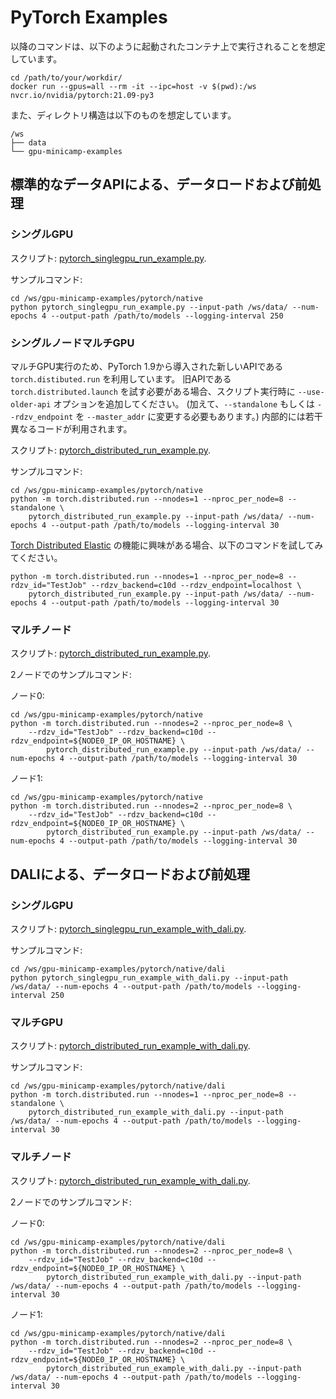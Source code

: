 # PyTorch Examples

以降のコマンドは、以下のように起動されたコンテナ上で実行されることを想定しています。

```
cd /path/to/your/workdir/
docker run --gpus=all --rm -it --ipc=host -v $(pwd):/ws nvcr.io/nvidia/pytorch:21.09-py3
```

また、ディレクトリ構造は以下のものを想定しています。

```
/ws
├── data
└── gpu-minicamp-examples
```

## 標準的なデータAPIによる、データロードおよび前処理

### シングルGPU

スクリプト: [pytorch_singlegpu_run_example.py](native/pytorch_singlegpu_run_example.py).

サンプルコマンド:

```
cd /ws/gpu-minicamp-examples/pytorch/native
python pytorch_singlegpu_run_example.py --input-path /ws/data/ --num-epochs 4 --output-path /path/to/models --logging-interval 250
```

### シングルノードマルチGPU

マルチGPU実行のため、PyTorch 1.9から導入された新しいAPIである `torch.distibuted.run` を利用しています。
旧APIである `torch.distributed.launch` を試す必要がある場合、スクリプト実行時に `--use-older-api` オプションを追加してください。
(加えて、`--standalone` もしくは `--rdzv_endpoint` を `--master_addr` に変更する必要もあります。)
内部的には若干異なるコードが利用されます。

スクリプト: [pytorch_distributed_run_example.py](native/pytorch_distributed_run_example.py).

サンプルコマンド:

```
cd /ws/gpu-minicamp-examples/pytorch/native
python -m torch.distributed.run --nnodes=1 --nproc_per_node=8 --standalone \
    pytorch_distributed_run_example.py --input-path /ws/data/ --num-epochs 4 --output-path /path/to/models --logging-interval 30
```

[Torch Distributed Elastic](https://pytorch.org/docs/stable/distributed.elastic.html) の機能に興味がある場合、以下のコマンドを試してみてください。

```
python -m torch.distributed.run --nnodes=1 --nproc_per_node=8 --rdzv_id="TestJob" --rdzv_backend=c10d --rdzv_endpoint=localhost \
    pytorch_distributed_run_example.py --input-path /ws/data/ --num-epochs 4 --output-path /path/to/models --logging-interval 30
```

### マルチノード

スクリプト: [pytorch_distributed_run_example.py](native/pytorch_distributed_run_example.py).

2ノードでのサンプルコマンド:

ノード0:

```
cd /ws/gpu-minicamp-examples/pytorch/native
python -m torch.distributed.run --nnodes=2 --nproc_per_node=8 \
    --rdzv_id="TestJob" --rdzv_backend=c10d --rdzv_endpoint=${NODE0_IP_OR_HOSTNAME} \
        pytorch_distributed_run_example.py --input-path /ws/data/ --num-epochs 4 --output-path /path/to/models --logging-interval 30
```

ノード1:

```
cd /ws/gpu-minicamp-examples/pytorch/native
python -m torch.distributed.run --nnodes=2 --nproc_per_node=8 \
    --rdzv_id="TestJob" --rdzv_backend=c10d --rdzv_endpoint=${NODE0_IP_OR_HOSTNAME} \
        pytorch_distributed_run_example.py --input-path /ws/data/ --num-epochs 4 --output-path /path/to/models --logging-interval 30
```

## DALIによる、データロードおよび前処理

### シングルGPU

スクリプト: [pytorch_singlegpu_run_example_with_dali.py](native/dali/pytorch_singlegpu_run_example_with_dali.py).

サンプルコマンド:

```
cd /ws/gpu-minicamp-examples/pytorch/native/dali
python pytorch_singlegpu_run_example_with_dali.py --input-path /ws/data/ --num-epochs 4 --output-path /path/to/models --logging-interval 250
```

### マルチGPU

スクリプト: [pytorch_distributed_run_example_with_dali.py](native/dali/pytorch_distributed_run_example_with_dali.py).

サンプルコマンド:

```
cd /ws/gpu-minicamp-examples/pytorch/native/dali
python -m torch.distributed.run --nnodes=1 --nproc_per_node=8 --standalone \
    pytorch_distributed_run_example_with_dali.py --input-path /ws/data/ --num-epochs 4 --output-path /path/to/models --logging-interval 30
```

### マルチノード

スクリプト: [pytorch_distributed_run_example_with_dali.py](native/dali/pytorch_distributed_run_example_with_dali.py).

2ノードでのサンプルコマンド:

ノード0:

```
cd /ws/gpu-minicamp-examples/pytorch/native/dali
python -m torch.distributed.run --nnodes=2 --nproc_per_node=8 \
    --rdzv_id="TestJob" --rdzv_backend=c10d --rdzv_endpoint=${NODE0_IP_OR_HOSTNAME} \
        pytorch_distributed_run_example_with_dali.py --input-path /ws/data/ --num-epochs 4 --output-path /path/to/models --logging-interval 30
```

ノード1:

```
cd /ws/gpu-minicamp-examples/pytorch/native/dali
python -m torch.distributed.run --nnodes=2 --nproc_per_node=8 \
    --rdzv_id="TestJob" --rdzv_backend=c10d --rdzv_endpoint=${NODE0_IP_OR_HOSTNAME} \
        pytorch_distributed_run_example_with_dali.py --input-path /ws/data/ --num-epochs 4 --output-path /path/to/models --logging-interval 30
```
